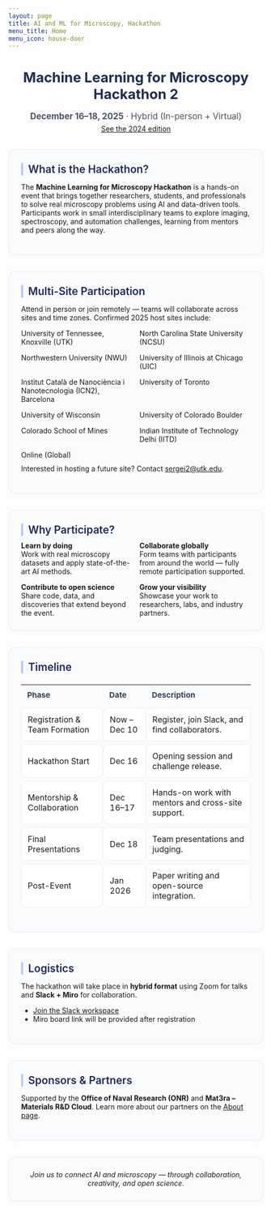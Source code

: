 ```yaml
---
layout: page
title: AI and ML for Microscopy, Hackathon
menu_title: Home
menu_icon: house-door
---
```


<style>
.section-card{
  background:#fafbfd;
  border:1px solid #e8ecf3;
  border-radius:14px;
  padding:26px 24px;
  margin:32px 0;
  box-shadow:0 1px 2px rgba(16,24,40,.04);
}
.section-card h2{
  font-size:1.3rem;
  color:#1d2a56;
  margin-top:0;
  margin-bottom:10px;
  font-weight:600;
  border-left:4px solid #b4c8ff;
  padding-left:10px;
}
.grid-2{ display:grid; grid-template-columns: 1fr 1fr; gap:14px; }
@media (max-width: 760px){ .grid-2{ grid-template-columns:1fr; } }
.table-soft{
  width:100%; border-collapse:separate; border-spacing:0 6px;
}
.table-soft th{
  text-align:left; font-weight:700; font-size:.95rem; color:#344054;
  padding:10px 12px;
}
.table-soft td{
  background:#fff; border:1px solid #eef0f5; border-radius:10px;
  padding:12px;
}
</style>

<div style="text-align:center; margin-top:10px;">
  <h1 style="font-size:1.7rem; color:#1f2d4f; margin-bottom:8px;">Machine Learning for Microscopy Hackathon 2</h1>
  <p style="font-size:1.05rem; color:#475467; margin-bottom:0;">
    <strong>December 16–18, 2025</strong> · Hybrid (In-person + Virtual)
  </p>
  <p style="margin-top:6px;"><a href="https://kaliningroup.github.io/mic-hackathon/">See the 2024 edition</a></p>
</div>

<div class="section-card">
  <h2>What is the Hackathon?</h2>
  <p>
    The <strong>Machine Learning for Microscopy Hackathon</strong> is a hands-on event that brings together
    researchers, students, and professionals to solve real microscopy problems using AI and data-driven tools.
    Participants work in small interdisciplinary teams to explore imaging, spectroscopy, and automation challenges,
    learning from mentors and peers along the way.
  </p>
</div>

<div class="section-card">
  <h2>Multi-Site Participation</h2>
  <p>
    Attend in person or join remotely — teams will collaborate across sites and time zones.
    Confirmed 2025 host sites include:
  </p>
  <div class="grid-2" style="margin-top:10px;">
    <div>University of Tennessee, Knoxville (UTK)</div>
    <div>North Carolina State University (NCSU)</div>
    <div>Northwestern University (NWU)</div>
    <div>University of Illinois at Chicago (UIC)</div>
    <div>Institut Català de Nanociència i Nanotecnologia (ICN2), Barcelona</div>
    <div>University of Toronto</div>
    <div>University of Wisconsin</div>
    <div>University of Colorado Boulder</div>
    <div>Colorado School of Mines</div>
    <div>Indian Institute of Technology Delhi (IITD)</div>
    <div>Online (Global)</div>
  </div>
  <p style="margin-top:10px;">
    Interested in hosting a future site? Contact <a href="mailto:sergei2@utk.edu">sergei2@utk.edu</a>.
  </p>
</div>

<div class="section-card">
  <h2>Why Participate?</h2>
  <div class="grid-2">
    <div><strong>Learn by doing</strong><br>Work with real microscopy datasets and apply state-of-the-art AI methods.</div>
    <div><strong>Collaborate globally</strong><br>Form teams with participants from around the world — fully remote participation supported.</div>
    <div><strong>Contribute to open science</strong><br>Share code, data, and discoveries that extend beyond the event.</div>
    <div><strong>Grow your visibility</strong><br>Showcase your work to researchers, labs, and industry partners.</div>
  </div>
</div>

<div class="section-card">
  <h2>Timeline</h2>
  <table class="table-soft">
    <thead><tr><th>Phase</th><th>Date</th><th>Description</th></tr></thead>
    <tbody>
      <tr><td>Registration & Team Formation</td><td>Now – Dec 10</td><td>Register, join Slack, and find collaborators.</td></tr>
      <tr><td>Hackathon Start</td><td>Dec 16</td><td>Opening session and challenge release.</td></tr>
      <tr><td>Mentorship & Collaboration</td><td>Dec 16–17</td><td>Hands-on work with mentors and cross-site support.</td></tr>
      <tr><td>Final Presentations</td><td>Dec 18</td><td>Team presentations and judging.</td></tr>
      <tr><td>Post-Event</td><td>Jan 2026</td><td>Paper writing and open-source integration.</td></tr>
    </tbody>
  </table>
</div>

<div class="section-card">
  <h2>Logistics</h2>
  <p>
    The hackathon will take place in <strong>hybrid format</strong> using Zoom for talks and
    <strong>Slack + Miro</strong> for collaboration.
  </p>
  <ul>
    <li><a href="https://tiny.utk.edu/slack">Join the Slack workspace</a></li>
    <li>Miro board link will be provided after registration</li>
  </ul>
</div>

<div class="section-card">
  <h2>Sponsors & Partners</h2>
  <p>
    Supported by the <strong>Office of Naval Research (ONR)</strong> and <strong>Mat3ra – Materials R&D Cloud</strong>.
    Learn more about our partners on the <a href="/about/">About page</a>.
  </p>
</div>

<div class="section-card" style="text-align:center;">
  <em>Join us to connect AI and microscopy — through collaboration, creativity, and open science.</em>
</div>
